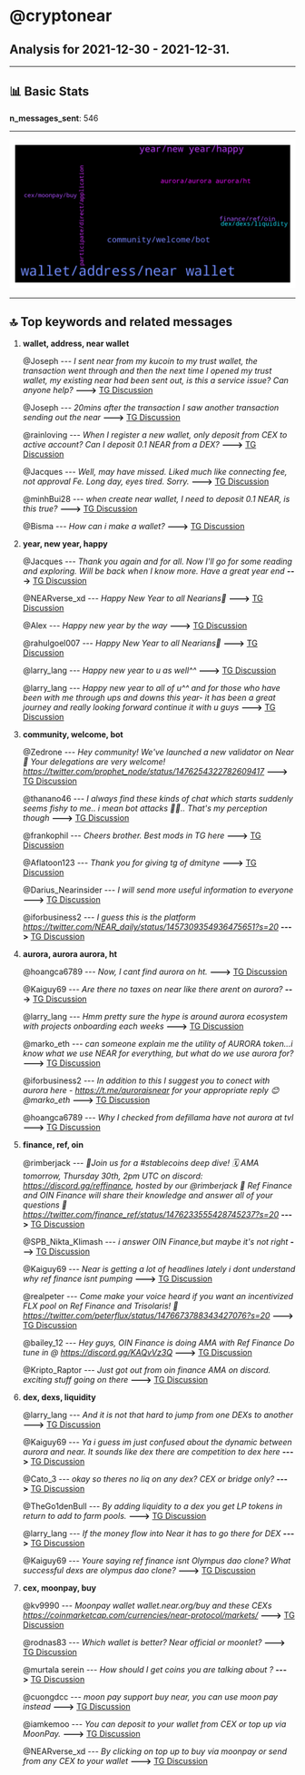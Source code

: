 # **@cryptonear**
 ## Analysis for **2021-12-30** - **2021-12-31**.

---

## 📊 **Basic Stats**

**n_messages_sent**: 546

---
![wordcloud](cryptonear_1Days_wordcloud.png)

---


## 🔝 **Top keywords and related messages**

1. **wallet, address, near wallet**

    @Joseph --- *I sent near from my kucoin to my trust wallet, the transaction went through and then the next time I opened my trust wallet, my existing near had been sent out, is this a service issue? Can anyone help?* **--->** [TG Discussion](https://t.me/cryptonear/255810)

    @Joseph --- *20mins after the transaction I saw another transaction sending out the near* **--->** [TG Discussion](https://t.me/cryptonear/255815)

    @rainloving --- *When I register a new wallet, only deposit from CEX to active account? Can I deposit 0.1 NEAR from a DEX?* **--->** [TG Discussion](https://t.me/cryptonear/257115)

    @Jacques --- *Well, may have missed. Liked much like connecting fee, not approval Fe. Long day, eyes tired. Sorry.* **--->** [TG Discussion](https://t.me/cryptonear/255308)

    @minhBui28 --- *when create near wallet, I need to deposit 0.1 NEAR, is this true?* **--->** [TG Discussion](https://t.me/cryptonear/255683)

    @Bisma --- *How can i make a wallet?* **--->** [TG Discussion](https://t.me/cryptonear/257165)

2. **year, new year, happy**

    @Jacques --- *Thank you again and for all. Now I'll go for some reading and exploring. Will be back when I know more. Have a great year end* **--->** [TG Discussion](https://t.me/cryptonear/255346)

    @NEARverse_xd --- *Happy New Year to all Nearians💸* **--->** [TG Discussion](https://t.me/cryptonear/256600)

    @Alex --- *Happy new year by the way* **--->** [TG Discussion](https://t.me/cryptonear/256547)

    @rahulgoel007 --- *Happy New Year to all Nearians🎉* **--->** [TG Discussion](https://t.me/cryptonear/256634)

    @larry_lang --- *Happy new year to u as well^^* **--->** [TG Discussion](https://t.me/cryptonear/256551)

    @larry_lang --- *Happy new year to all of u^^ and for those who have been with me through ups and downs this year- it has been a great journey and really looking forward continue it with u guys* **--->** [TG Discussion](https://t.me/cryptonear/256596)

3. **community, welcome, bot**

    @Zedrone --- *Hey community!  We've launched a new validator on Near 🙂  Your delegations are very welcome!  https://twitter.com/prophet_node/status/1476254322782609417* **--->** [TG Discussion](https://t.me/cryptonear/255125)

    @thanano46 --- *I always find these kinds of chat which starts suddenly seems fishy to me.. i mean bot attacks 🥴🥴.. That's my perception though* **--->** [TG Discussion](https://t.me/cryptonear/256453)

    @frankophil --- *Cheers brother. Best mods in TG here* **--->** [TG Discussion](https://t.me/cryptonear/255530)

    @Aflatoon123 --- *Thank you for giving tg of dmityne* **--->** [TG Discussion](https://t.me/cryptonear/256280)

    @Darius_Nearinsider --- *I will send more useful information to everyone* **--->** [TG Discussion](https://t.me/cryptonear/255557)

    @iforbusiness2 --- *I guess this is the platform https://twitter.com/NEAR_daily/status/1457309354936475651?s=20* **--->** [TG Discussion](https://t.me/cryptonear/257005)

4. **aurora, aurora aurora, ht**

    @hoangca6789 --- *Now, I cant find aurora on ht.* **--->** [TG Discussion](https://t.me/cryptonear/256941)

    @Kaiguy69 --- *Are there no taxes on near like there arent on aurora?* **--->** [TG Discussion](https://t.me/cryptonear/256781)

    @larry_lang --- *Hmm pretty sure the hype is around aurora ecosystem with projects onboarding each weeks* **--->** [TG Discussion](https://t.me/cryptonear/256752)

    @marko_eth --- *can someone explain me the utility of AURORA token...i know what we use NEAR for everything, but what do we use aurora for?* **--->** [TG Discussion](https://t.me/cryptonear/256895)

    @iforbusiness2 --- *In addition to this I suggest you to conect with aurora here - https://t.me/auroraisnear for your appropriate reply 😊@marko_eth* **--->** [TG Discussion](https://t.me/cryptonear/256900)

    @hoangca6789 --- *Why I checked from defillama have not aurora at tvl* **--->** [TG Discussion](https://t.me/cryptonear/256841)

5. **finance, ref, oin**

    @rimberjack --- *📣Join us for a #stablecoins deep dive!  🗓 AMA tomorrow, Thursday 30th, 2pm UTC on discord: https://discord.gg/reffinance, hosted by our @rimberjack 🤨  Ref Finance and OIN Finance will share their knowledge and answer all of your questions 🤔  https://twitter.com/finance_ref/status/1476233555428745237?s=20* **--->** [TG Discussion](https://t.me/cryptonear/255871)

    @SPB_Nikta_Klimash --- *i answer OIN Finance,but maybe it's not right* **--->** [TG Discussion](https://t.me/cryptonear/256999)

    @Kaiguy69 --- *Near is getting a lot of headlines lately i dont understand why ref finance isnt pumping* **--->** [TG Discussion](https://t.me/cryptonear/256744)

    @realpeter --- *Come make your voice heard if you want an incentivized FLX pool on Ref Finance and Trisolaris! 🙂 https://twitter.com/peterflux/status/1476673788343427076?s=20* **--->** [TG Discussion](https://t.me/cryptonear/256285)

    @bailey_12 --- *Hey guys, OIN Finance is doing AMA with Ref Finance Do tune in @ https://discord.gg/KAQvVz3Q* **--->** [TG Discussion](https://t.me/cryptonear/255949)

    @Kripto_Raptor --- *Just got out from oin finance AMA on discord. exciting stuff going on there* **--->** [TG Discussion](https://t.me/cryptonear/256061)

6. **dex, dexs, liquidity**

    @larry_lang --- *And it is not that hard to jump from one DEXs to another* **--->** [TG Discussion](https://t.me/cryptonear/256777)

    @Kaiguy69 --- *Ya i guess im just confused about the dynamic between aurora and near. It sounds like dex there are competition to dex here* **--->** [TG Discussion](https://t.me/cryptonear/256774)

    @Cato_3 --- *okay so theres no liq on any dex? CEX or bridge only?* **--->** [TG Discussion](https://t.me/cryptonear/256013)

    @TheGo1denBull --- *By adding liquidity to a dex you get LP tokens in return to add to farm pools.* **--->** [TG Discussion](https://t.me/cryptonear/256035)

    @larry_lang --- *If the money flow into Near it has to go there for DEX* **--->** [TG Discussion](https://t.me/cryptonear/256740)

    @Kaiguy69 --- *Youre saying ref finance isnt Olympus dao clone? What successful dexs are olympus dao clone?* **--->** [TG Discussion](https://t.me/cryptonear/256754)

7. **cex, moonpay, buy**

    @kv9990 --- *Moonpay wallet wallet.near.org/buy and these CEXs https://coinmarketcap.com/currencies/near-protocol/markets/* **--->** [TG Discussion](https://t.me/cryptonear/256659)

    @rodnas83 --- *Which wallet is better? Near official or moonlet?* **--->** [TG Discussion](https://t.me/cryptonear/255960)

    @murtala serein --- *How should I get coins you are talking about ?* **--->** [TG Discussion](https://t.me/cryptonear/256745)

    @cuongdcc --- *moon pay support buy near, you can use moon pay instead* **--->** [TG Discussion](https://t.me/cryptonear/257139)

    @iamkemoo --- *You can deposit to your wallet from CEX or top up via MoonPay.* **--->** [TG Discussion](https://t.me/cryptonear/257117)

    @NEARverse_xd --- *By clicking on top up to buy via moonpay or send from any CEX to your wallet* **--->** [TG Discussion](https://t.me/cryptonear/256005)

